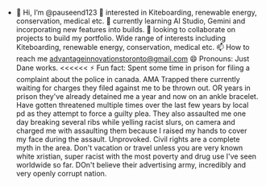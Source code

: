 - 👋 Hi, I’m @pauseend123
 👀 interested in Kiteboarding, renewable energy, conservation, medical etc.
 🌱 currently learning AI Studio, Gemini and incorporating new features into builds.
 💞️ looking to collaborate on projects to build my portfolio. Wide range of interests including Kiteboarding, renewable energy, conservation, medical etc.
 📫 How to reach me advantageinnovationstoronto@gmail.com
 😄 Pronouns: Just Dane works. <<<<<<
 ⚡ Fun fact: Spent some time in prison for filing a complaint about the police in canada. AMA Trapped there currently waiting for charges they filed against me to be thrown out. OR years in prison they've already detained me a year and now on an ankle bracelet. Have gotten threatened multiple times over the last few years by local pd as they attempt to force a guilty plea. They also assaulted me one day breaking several ribs while yelling racist slurs, on camera and charged me with assaulting them because I raised my hands to cover my face during the assault. Unprovoked. Civil rights are a complete myth in the area. Don't vacation or travel unless you are very known white xristian, super racist with the most poverty and drug use I've seen worldwide so far. DOn't believe their advertising army, incredibly and very openly corrupt nation.
<!---
g.dev/advantage
--->
